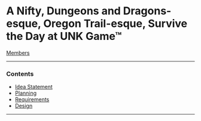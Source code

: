# A Nifty, Dungeons and Dragons-esque, Oregon Trail-esque, Survive the Day at UNK Game™
[Members](https://github.com/SirRexOfRider/CYBR404-UNK-Oregon-Trail/blob/main/Project/Members.md)
<hr>

### Contents
- [Idea Statement](https://github.com/SirRexOfRider/CYBR404-UNK-Oregon-Trail/blob/main/Project/IdeaStatement.md)
- [Planning](https://github.com/SirRexOfRider/CYBR404-UNK-Oregon-Trail/blob/main/Project/Planning/Planning.md)
- [Requirements](https://github.com/SirRexOfRider/CYBR404-UNK-Oregon-Trail/blob/main/Project/Requirements/Requirements.md)
- [Design](https://github.com/SirRexOfRider/CYBR404-UNK-Oregon-Trail/blob/main/Project/Design/Design.md)
<hr>

